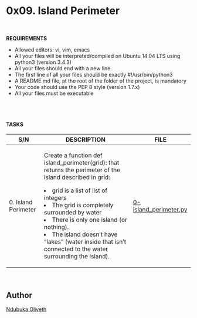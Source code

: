 <h1>0x09. Island Perimeter</h1>
<br>


**REQUIREMENTS**


- Allowed editors: vi, vim, emacs
- All your files will be interpreted/compiled on Ubuntu 14.04 LTS using python3 (version 3.4.3)
- All your files should end with a new line
- The first line of all your files should be exactly #!/usr/bin/python3
- A README.md file, at the root of the folder of the project, is mandatory
- Your code should use the PEP 8 style (version 1.7.x)
- All your files must be executable


<br>
<br>

<h4> TASKS</h4>

| S/N | DESCRIPTION | FILE |
|---- | ----------- | ---- |
|0. Island Perimeter |<p>Create a function def island_perimeter(grid): that returns the perimeter of the island described in grid: <li>grid is a list of list of integers</li><li>The grid is completely surrounded by water</li><li>There is only one island (or nothing).</li><li>The island doesn’t have “lakes” (water inside that isn’t connected to the water surrounding the island).</li></p> |[0-island_perimeter.py](https://github.com/Oliveth96/alx-interview/0x09-island_perimeter/0-island_perimeter.py)|



<br>
<h2>Author</h2>

[Ndubuka Oliveth](https://github.com/Oliveth96)